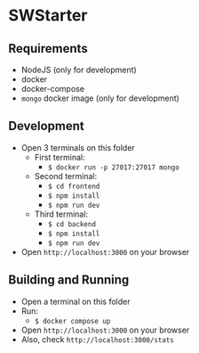 # SWStarter

## Requirements

- NodeJS (only for development)
- docker
- docker-compose
- `mongo` docker image (only for development)

## Development

- Open 3 terminals on this folder
  - First terminal:
    - `$ docker run -p 27017:27017 mongo`
  - Second terminal:
    - `$ cd frontend`
    - `$ npm install`
    - `$ npm run dev`
  - Third terminal:
    - `$ cd backend`
    - `$ npm install`
    - `$ npm run dev`
- Open `http://localhost:3000` on your browser

## Building and Running

- Open a terminal on this folder
- Run:
  - `$ docker compose up`
- Open `http://localhost:3000` on your browser
- Also, check `http://localhost:3000/stats`
